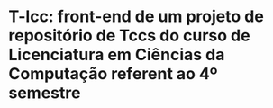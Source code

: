 # T-lcc: front-end de um projeto de repositório de Tccs  do curso de Licenciatura em Ciências da Computação referent ao 4º semestre
